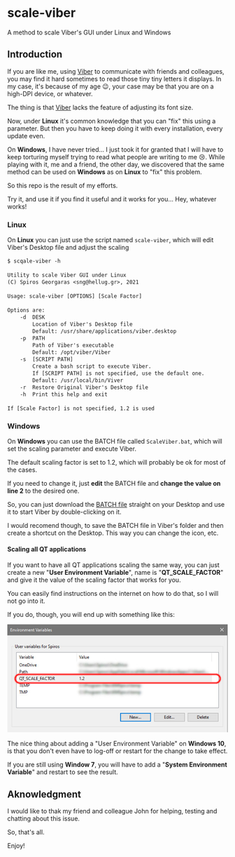 # scale-viber
A method to scale Viber's GUI under Linux and Windows

## Introduction

If you are like me, using [Viber](https://www.viber.com/) to communicate with friends and colleagues, you may find it hard sometimes to read those tiny tiny letters it displays. In my case, it's because of my age :wink:, your case may be that you are on a high-DPI device, or whatever.

The thing is that [Viber](https://www.viber.com/) lacks the feature of adjusting its font size.

Now, under **Linux** it's common knowledge that you can "fix" this using a parameter. But then you have to keep doing it with every installation, every update even.

On **Windows**, I have never tried... I just took it for granted that I will have to keep torturing myself trying to read what people are writing to me :cry:. While playing with it, me and a friend, the other day, we discovered that the same method can be used on **Windows** as on **Linux** to "fix" this problem.

So this repo is the result of my efforts.

Try it, and use it if you find it useful and it works for you... Hey, whatever works!


### Linux

On **Linux** you can just use the script named ```scale-viber```, which  will edit Viber's Desktop file and adjust the scaling


```
$ scqale-viber -h

Utility to scale Viber GUI under Linux
(C) Spiros Georgaras <sng@hellug.gr>, 2021

Usage: scale-viber [OPTIONS] [Scale Factor]

Options are:
    -d  DESK
        Location of Viber's Desktop file
        Default: /usr/share/applications/viber.desktop
    -p  PATH
        Path of Viber's executable
        Default: /opt/viber/Viber
    -s  [SCRIPT PATH]
        Create a bash script to execute Viber.
        If [SCRIPT PATH] is not specified, use the default one.
        Default: /usr/local/bin/Viver
    -r  Restore Original Viber's Desktop file
    -h  Print this help and exit

If [Scale Factor] is not specified, 1.2 is used

```

### Windows

On **Windows** you can use the BATCH file called ```ScaleViber.bat```, which will set the scaling parameter and execute Viber.

The default scaling factor is set to 1.2, which will probably be ok for most of the cases.

If you need to change it, just **edit** the BATCH file and **change the value on line 2** to the desired one.

So, you can just download the [BATCH file](https://raw.githubusercontent.com/s-n-g/scale-viber/master/ScaleViber.bat) straight on your Desktop and use it to start Viber by double-clicking on it.

I would recomend though, to save the BATCH file in Viber's folder and then create a shortcut on the Desktop. This way you can change the icon, etc.

#### Scaling all QT applications

If you want to have all QT applications scaling the same way, you can just create a new "**User Environment Variable**", name is "**QT_SCALE_FACTOR**" and give it the value of the scaling factor that works for you.

You can easily find instructions on the internet on how to do that, so I will not go into it.

If you do, though, you will end up with something like this:

![QT_SCALE_FACTOR.jpg](QT_SCALE_FACTOR.jpg?raw=True "")

The nice thing about adding a "User Environment Variable" on **Windows 10**, is that you don't even have to log-off or restart for the change to take effect.

If you are still using **Window 7**, you will have to add a "**System Environment Variable**" and restart to see the result.

## Aknowledgment

I would like to thak my friend and colleague John for helping, testing and chatting about this issue.

So, that's all.

Enjoy!
